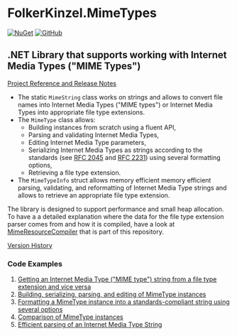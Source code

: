 # FolkerKinzel.MimeTypes
[![NuGet](https://img.shields.io/nuget/v/FolkerKinzel.MimeTypes)](https://www.nuget.org/packages/FolkerKinzel.MimeTypes/)
[![GitHub](https://img.shields.io/github/license/FolkerKinzel/MimeTypes)](https://github.com/FolkerKinzel/MimeTypes/blob/master/LICENSE)

## .NET Library that supports working with Internet Media Types ("MIME Types")

[Project Reference and Release Notes](https://github.com/FolkerKinzel/MimeTypes/releases/tag/v5.2.1)

- The static `MimeString` class works on strings and allows to convert file names into Internet Media Types ("MIME types") or Internet Media Types into appropriate file type extensions.
- The `MimeType` class allows:
  -  Building instances from scratch using a fluent API,
  -  Parsing and validating Internet Media Types,
  -  Editing Internet Media Type parameters,
  -  Serializing Internet Media Types as strings according to the standards (see [RFC 2045](https://datatracker.ietf.org/doc/html/rfc2045#section-5.1) and [RFC 2231](https://datatracker.ietf.org/doc/html/rfc2231.html)) using several formatting options,
  -  Retrieving a file type extension.
- The `MimeTypeInfo` struct allows memory efficient memory efficient parsing, validating, and reformatting of Internet Media Type strings and allows to retrieve an appropriate file type extension.

The library is designed to support performance and small heap allocation. To have a a detailed explanation where the data for the file type extension parser comes from and how it is compiled, have a look at [MimeResourceCompiler](https://github.com/FolkerKinzel/MimeTypes/blob/master/src/MimeResourceCompiler/Program.cs) 
that is part of this repository.

[Version History](https://github.com/FolkerKinzel/MimeTypes/releases)


### Code Examples
1. [Getting an Internet Media Type ("MIME type") string from a file type extension and vice versa](https://github.com/FolkerKinzel/MimeTypes/blob/master/src/Examples/FileExtensionExample.cs)
2. [Building, serializing, parsing, and editing of  MimeType instances](https://github.com/FolkerKinzel/MimeTypes/blob/master/src/Examples/BuildAndParseExample.cs)
3. [Formatting a MimeType instance into a standards-compliant string using several options](https://github.com/FolkerKinzel/MimeTypes/blob/master/src/Examples/FormattingOptionsExample.cs)
4. [Comparison of MimeType instances](https://github.com/FolkerKinzel/MimeTypes/blob/master/src/Examples/EqualityExample.cs)
5. [Efficient parsing of an Internet Media Type String](https://github.com/FolkerKinzel/MimeTypes/blob/master/src/Examples/MimeTypeInfoExample.cs)
